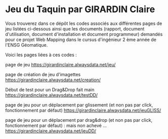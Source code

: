# Jeu du Taquin par GIRARDIN Claire


Vous trouverez dans ce dépôt les codes associés aux différentes pages de jeu listées ci-dessous ainsi que les documents (rapport, document d'utilisation, document d'installation et document programmeur) demandés pour ce projet Web Mapping dans le cursus d'ingénieur 2 ème année de l'ENSG Géomatique.


Voici les pages liées à ces codes :

page de jeu
https://girardinclaire.alwaysdata.net/jeu/

page de création de jeu d'imagettes
https://girardinclaire.alwaysdata.net/creation/

Début de test pour un Drag&Drop fait main
https://girardinclaire.alwaysdata.net/testDD/

page de jeu pour un déplacement par glissement (et non pas par click, fonctionnement par défaut)
https://girardinclaire.alwaysdata.net/jeuGLISS/

page de jeu pour un déplacement par drag&drop (et non pas par click, fonctionnement par défaut) : mais non achevé ...
https://girardinclaire.alwaysdata.net/jeuDD/
